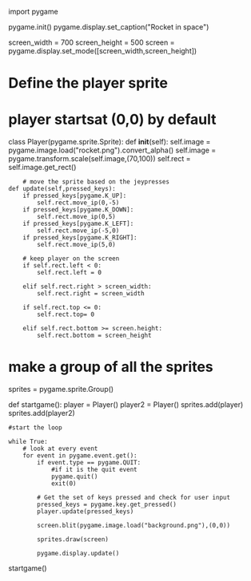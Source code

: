import pygame

pygame.init()
pygame.display.set_caption("Rocket in space")

screen_width = 700
screen_height = 500
screen = pygame.display.set_mode([screen_width,screen_height])

# Define the player sprite
# player startsat (0,0) by default

class Player(pygame.sprite.Sprite):
    def __init__(self):
        self.image = pygame.image.load("rocket.png").convert_alpha() 
        self.image = pygame.transform.scale(self.image,(70,100))
        self.rect = self.image.get_rect()

        # move the sprite based on the jeypresses
    def update(self,pressed_keys):
        if pressed_keys[pygame.K_UP]:
            self.rect.move_ip(0,-5)
        if pressed_keys[pygame.K_DOWN]:
            self.rect.move_ip(0,5)
        if pressed_keys[pygame.K_LEFT]:
            self.rect.move_ip(-5,0)
        if pressed_keys[pygame.K_RIGHT]:
            self.rect.move_ip(5,0)
        
        # keep player on the screen
        if self.rect.left < 0:
            self.rect.left = 0
        
        elif self.rect.right > screen_width:
            self.rect.right = screen_width

        if self.rect.top <= 0:
            self.rect.top= 0

        elif self.rect.bottom >= screen.height:
            self.rect.bottom = screen_height

# make a group of all the sprites
sprites = pygame.sprite.Group()

def startgame():
    player = Player()
    player2 = Player()
    sprites.add(player)
    sprites.add(player2)

    #start the loop

    while True:
        # look at every event
        for event in pygame.event.get():
            if event.type == pygame.QUIT:
                #if it is the quit event
                pygame.quit()
                exit(0)

            # Get the set of keys pressed and check for user input
            pressed_keys = pygame.key.get_pressed()
            player.update(pressed_keys)

            screen.blit(pygame.image.load("background.png"),(0,0))

            sprites.draw(screen)

            pygame.display.update()

startgame()
                


            
            


